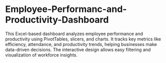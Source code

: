 # Employee-Performanc-and-Productivity-Dashboard
This Excel-based dashboard analyzes employee performance and productivity using PivotTables, slicers, and charts. It tracks key metrics like efficiency, attendance, and productivity trends, helping businesses make data-driven decisions. The interactive design allows easy filtering and visualization of workforce insights.
